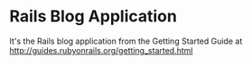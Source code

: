 # Rails Blog Application

It's the Rails blog application from the Getting Started Guide at http://guides.rubyonrails.org/getting_started.html
